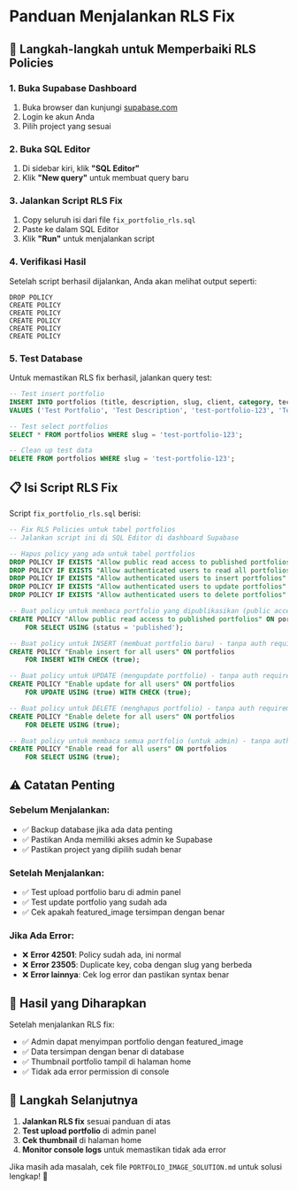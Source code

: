 # Panduan Menjalankan RLS Fix

## **🔧 Langkah-langkah untuk Memperbaiki RLS Policies**

### **1. Buka Supabase Dashboard**
1. Buka browser dan kunjungi [supabase.com](https://supabase.com)
2. Login ke akun Anda
3. Pilih project yang sesuai

### **2. Buka SQL Editor**
1. Di sidebar kiri, klik **"SQL Editor"**
2. Klik **"New query"** untuk membuat query baru

### **3. Jalankan Script RLS Fix**
1. Copy seluruh isi dari file `fix_portfolio_rls.sql`
2. Paste ke dalam SQL Editor
3. Klik **"Run"** untuk menjalankan script

### **4. Verifikasi Hasil**
Setelah script berhasil dijalankan, Anda akan melihat output seperti:
```
DROP POLICY
CREATE POLICY
CREATE POLICY
CREATE POLICY
CREATE POLICY
CREATE POLICY
```

### **5. Test Database**
Untuk memastikan RLS fix berhasil, jalankan query test:
```sql
-- Test insert portfolio
INSERT INTO portfolios (title, description, slug, client, category, technologies, featured_image, status, featured) 
VALUES ('Test Portfolio', 'Test Description', 'test-portfolio-123', 'Test Client', 'Test Category', ARRAY['Test'], 'test-image-key', 'draft', false);

-- Test select portfolios
SELECT * FROM portfolios WHERE slug = 'test-portfolio-123';

-- Clean up test data
DELETE FROM portfolios WHERE slug = 'test-portfolio-123';
```

## **📋 Isi Script RLS Fix**

Script `fix_portfolio_rls.sql` berisi:

```sql
-- Fix RLS Policies untuk tabel portfolios
-- Jalankan script ini di SQL Editor di dashboard Supabase

-- Hapus policy yang ada untuk tabel portfolios
DROP POLICY IF EXISTS "Allow public read access to published portfolios" ON portfolios;
DROP POLICY IF EXISTS "Allow authenticated users to read all portfolios" ON portfolios;
DROP POLICY IF EXISTS "Allow authenticated users to insert portfolios" ON portfolios;
DROP POLICY IF EXISTS "Allow authenticated users to update portfolios" ON portfolios;
DROP POLICY IF EXISTS "Allow authenticated users to delete portfolios" ON portfolios;

-- Buat policy untuk membaca portfolio yang dipublikasikan (public access)
CREATE POLICY "Allow public read access to published portfolios" ON portfolios
    FOR SELECT USING (status = 'published');

-- Buat policy untuk INSERT (membuat portfolio baru) - tanpa auth requirement
CREATE POLICY "Enable insert for all users" ON portfolios
    FOR INSERT WITH CHECK (true);

-- Buat policy untuk UPDATE (mengupdate portfolio) - tanpa auth requirement
CREATE POLICY "Enable update for all users" ON portfolios
    FOR UPDATE USING (true) WITH CHECK (true);

-- Buat policy untuk DELETE (menghapus portfolio) - tanpa auth requirement
CREATE POLICY "Enable delete for all users" ON portfolios
    FOR DELETE USING (true);

-- Buat policy untuk membaca semua portfolio (untuk admin) - tanpa auth requirement
CREATE POLICY "Enable read for all users" ON portfolios
    FOR SELECT USING (true);
```

## **⚠️ Catatan Penting**

### **Sebelum Menjalankan:**
- ✅ Backup database jika ada data penting
- ✅ Pastikan Anda memiliki akses admin ke Supabase
- ✅ Pastikan project yang dipilih sudah benar

### **Setelah Menjalankan:**
- ✅ Test upload portfolio baru di admin panel
- ✅ Test update portfolio yang sudah ada
- ✅ Cek apakah featured_image tersimpan dengan benar

### **Jika Ada Error:**
- ❌ **Error 42501**: Policy sudah ada, ini normal
- ❌ **Error 23505**: Duplicate key, coba dengan slug yang berbeda
- ❌ **Error lainnya**: Cek log error dan pastikan syntax benar

## **🎯 Hasil yang Diharapkan**

Setelah menjalankan RLS fix:
- ✅ Admin dapat menyimpan portfolio dengan featured_image
- ✅ Data tersimpan dengan benar di database
- ✅ Thumbnail portfolio tampil di halaman home
- ✅ Tidak ada error permission di console

## **🔄 Langkah Selanjutnya**

1. **Jalankan RLS fix** sesuai panduan di atas
2. **Test upload portfolio** di admin panel
3. **Cek thumbnail** di halaman home
4. **Monitor console logs** untuk memastikan tidak ada error

Jika masih ada masalah, cek file `PORTFOLIO_IMAGE_SOLUTION.md` untuk solusi lengkap! 🚀
